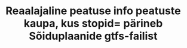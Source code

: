 ---
schema: default
title: 'Reaalajaline peatuse info peatuste kaupa, kus stopid= pärineb Sõiduplaanide gtfs-failist'
notes: 'Reaalajaline peatuse info peatuste kaupa, kus stopid= pärineb Sõiduplaanide gtfs-failist'
department: Transport ja liiklus
category:
  - Goverment services
resources:
  - url: "Näide:\_http://lv.raad.tartu.ee:8877/SmartBusSVC.asmx/GetBoardInfo?stop_id=7820321-1"
    format: XML
    name: 'Reaalajaline peatuse info peatuste kaupa, kus stopid= pärineb Sõiduplaanide gtfs-failist'
licence: 'https://creativecommons.org/licenses/by-sa/3.0/ee/legalcode'
date_issued: ''
date_modified: ''
organization: Tartu Linnavalitsus
maintainer_name: Hüite Bergmann
maintainer_email: Hyite.Bergmann@raad.tartu.ee
maintainer_phone: ''
update_rate: Reaalajas
---